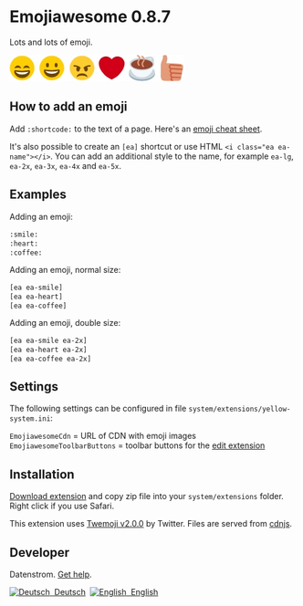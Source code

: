 Emojiawesome 0.8.7
==================
Lots and lots of emoji.

![Screenshot](emojiawesome-screenshot.jpg?raw=true)

## How to add an emoji

Add `:shortcode:` to the text of a page. Here's an [emoji cheat sheet](http://www.emoji-cheat-sheet.com). 

It's also possible to create an `[ea]` shortcut or use HTML `<i class="ea ea-name"></i>`. You can add an additional style to the name, for example `ea-lg`, `ea-2x`, `ea-3x`, `ea-4x` and `ea-5x`.

## Examples

Adding an emoji:

    :smile: 
    :heart: 
    :coffee:

Adding an emoji, normal size:

    [ea ea-smile]
    [ea ea-heart]
    [ea ea-coffee]

Adding an emoji, double size:
    
    [ea ea-smile ea-2x]
    [ea ea-heart ea-2x]
    [ea ea-coffee ea-2x]

## Settings

The following settings can be configured in file `system/extensions/yellow-system.ini`:

`EmojiawesomeCdn` = URL of CDN with emoji images  
`EmojiawesomeToolbarButtons` = toolbar buttons for the [edit extension](https://github.com/datenstrom/yellow-extensions/tree/master/source/edit)  

## Installation

[Download extension](https://github.com/datenstrom/yellow-extensions/raw/master/zip/emojiawesome.zip) and copy zip file into your `system/extensions` folder. Right click if you use Safari.

This extension uses [Twemoji v2.0.0](https://github.com/twitter/twemoji) by Twitter. Files are served from [cdnjs](https://cdnjs.com).

## Developer

Datenstrom. [Get help](https://datenstrom.se/yellow/help/).

<p>
<a href="README-de.md"><img src="https://raw.githubusercontent.com/datenstrom/yellow-extensions/master/source/help/language-de.png" width="15" height="15" alt="Deutsch">&nbsp; Deutsch</a>&nbsp;
<a href="README.md"><img src="https://raw.githubusercontent.com/datenstrom/yellow-extensions/master/source/help/language-en.png" width="15" height="15" alt="English">&nbsp; English</a>&nbsp;
</p>
